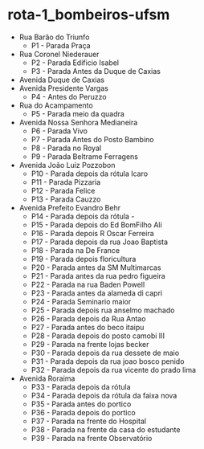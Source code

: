 # rota-1_bombeiros-ufsm

- Rua Barão do Triunfo
    - P1 - Parada Praça
- Rua Coronel Niederauer
    - P2 - Parada Edificio Isabel
    - P3 - Parada Antes da Duque de Caxias
- Avenida Duque de Caxias
- Avenida Presidente Vargas
    - P4 - Antes do Peruzzo
- Rua do Acampamento
    - P5 - Parada meio da quadra
- Avenida Nossa Senhora Medianeira
    - P6 - Parada Vivo
    - P7 - Parada Antes do Posto Bambino
    - P8 - Parada no Royal
    - P9 - Parada Beltrame Ferragens
- Avenida João Luiz Pozzobon
    - P10 - Parada depois da rótula Icaro
    - P11 - Parada Pizzaria
    - P12 - Parada Felice
    - P13 - Parada Cauzzo
- Avenida Prefeito Evandro Behr
    - P14 - Parada depois da rótula -
    - P15 - Parada depois do Ed BomFilho Ali
    - P16 - Parada depois R Oscar Ferreira
    - P17 - Parada depois da rua Joao Baptista
    - P18 - Parada na De France
    - P19 - Parada depois floricultura
    - P20 - Parada antes da SM Multimarcas
    - P21 - Parada antes da rua pedro figueira
    - P22 - Parada na rua Baden Powell
    - P23 - Parada antes da alameda di capri
    - P24 - Parada Seminario maior
    - P25 - Parada depois rua anselmo machado
    - P26 - Parada depois da Rua Antao
    - P27 - Parada antes do beco itaipu
    - P28 - Parada depois do posto camobi III
    - P29 - Parada na frente lojas becker
    - P30 - Parada depois da rua dessete de maio
    - P31 - Parada depois da rua joao bosco penido
    - P32 - Parada depois da rua vicente do prado lima
- Avenida Roraima
    - P33 - Parada depois da rótula
    - P34 - Parada depois da rótula da faixa nova
    - P35 - Parada antes do portico
    - P36 - Parada depois do portico
    - P37 - Parada na frente do Hospital
    - P38 - Parada na frente da casa do estudante
    - P39 - Parada na frente Observatório
